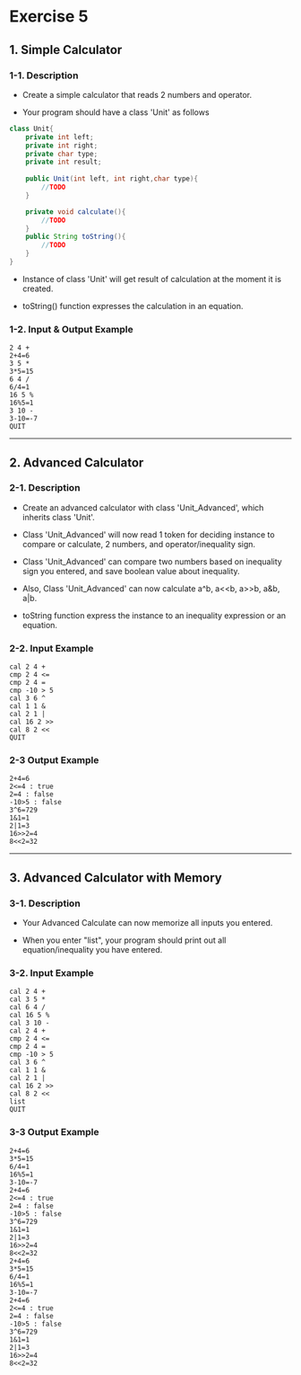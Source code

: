 # Exercise 5

## 1. Simple Calculator

### 1-1. Description

- Create a simple calculator that reads 2 numbers and operator.

- Your program should have a class 'Unit' as follows

```java
class Unit{
	private int left;
	private int right;
	private char type;
	private int result;
	
	public Unit(int left, int right,char type){
		//TODO
	}

	private void calculate(){
		//TODO
	}
	public String toString(){
		//TODO
	}
}
```

- Instance of class 'Unit' will get result of calculation at the moment it is created.

- toString() function expresses the calculation in an equation.



### 1-2. Input & Output Example

	2 4 +
	2+4=6
	3 5 *
	3*5=15
	6 4 /
	6/4=1
	16 5 %
	16%5=1
	3 10 -
	3-10=-7
	QUIT


---


## 2. Advanced Calculator

### 2-1. Description

- Create an advanced calculator with class 'Unit_Advanced', which inherits class 'Unit'.

- Class 'Unit_Advanced' will now read 1 token for deciding instance to compare or calculate, 2 numbers, and operator/inequality sign.

- Class 'Unit_Advanced' can compare two numbers based on inequality sign you entered, and save boolean value about inequality.

- Also, Class 'Unit_Advanced' can now calculate a^b, a<<b, a>>b, a&b, a|b. 

- toString function express the instance to an inequality expression or an equation.


### 2-2. Input Example

	cal 2 4 +
	cmp 2 4 <=
	cmp 2 4 =
	cmp -10 > 5
	cal 3 6 ^
	cal 1 1 &
	cal 2 1 |
	cal 16 2 >>
	cal 8 2 <<
	QUIT
	
	
### 2-3 Output Example

	2+4=6
	2<=4 : true
	2=4 : false
	-10>5 : false
	3^6=729
	1&1=1
	2|1=3
	16>>2=4
	8<<2=32


---


## 3. Advanced Calculator with Memory

### 3-1. Description

- Your Advanced Calculate can now memorize all inputs you entered.

- When you enter "list", your program should print out all equation/inequality you have entered.


### 3-2. Input  Example


	cal 2 4 +
	cal 3 5 *
	cal 6 4 /
	cal 16 5 %
	cal 3 10 -
	cal 2 4 +
	cmp 2 4 <=
	cmp 2 4 =
	cmp -10 > 5
	cal 3 6 ^
	cal 1 1 &
	cal 2 1 |
	cal 16 2 >>
	cal 8 2 <<
	list
	QUIT


### 3-3 Output Example

	2+4=6
	3*5=15
	6/4=1
	16%5=1
	3-10=-7
	2+4=6
	2<=4 : true
	2=4 : false
	-10>5 : false
	3^6=729
	1&1=1
	2|1=3
	16>>2=4
	8<<2=32
	2+4=6
	3*5=15
	6/4=1
	16%5=1
	3-10=-7
	2+4=6
	2<=4 : true
	2=4 : false
	-10>5 : false
	3^6=729
	1&1=1
	2|1=3
	16>>2=4
	8<<2=32